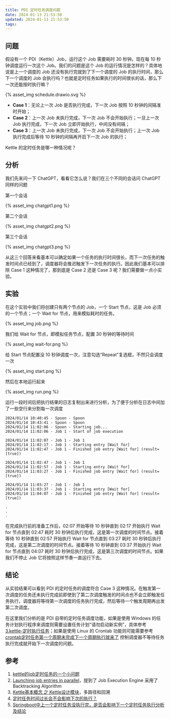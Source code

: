```yaml
---
title: PDI 定时任务调度问题
date: 2024-01-13 21:53:50
updated: 2024-01-13 21:53:50
tags:
---
```


## 问题

假设有一个 PDI（Kettle）Job，运行这个 Job 需要耗时 30 秒钟。现在每 10 秒钟调度运行一次这个 Job。我们的问题是这个 Job 的运行情况是怎样的？具体地说是上一个调度的 Job 还没有执行完就到了下一个调度的 Job 的执行时间，那么下一个调度的 Job 会执行吗？也就是定时任务如果执行的时间很长的话，那么下一次还能按时执行嘛？

{% asset_img schedule.drawio.svg %}

* **Case 1**：无论上一次 Job 是否执行完成，下一次 Job 按照 10 秒钟的间隔准时开始；
* **Case 2**：上一次 Job 未执行完成，下一次 Job 不会开始执行；一旦上一次 Job 执行完成，下一次 Job 立即开始执行，中间没有间隔；
* **Case 3**：上一次 Job 未执行完成，下一次 Job 不会开始执行；上一次 Job 执行完成后等待 10 秒钟的间隔再开启下一次 Job 的执行；

Kettle 的定时任务是哪一种情况呢？

<!-- more -->

## 分析

我们先来问一下 ChatGPT，看看它怎么说？我们在三个不同的会话问 ChatGPT 同样的问题

第一个会话

{% asset_img chatgpt1.png %}

第二个会话

{% asset_img chatgpt2.png %}

第三个会话

{% asset_img chatgpt3.png %}

从这三个回答来看基本可以确定如果一个任务的执行时间很长，而下一次任务的触发时间点已经到了，调度器将会推迟触发下一次任务的执行。因此我们基本可以排除 Case 1 这种情况了，那到底是 Case 2 还是 Case 3 呢？我们需要做一点小实验。

## 实验

在这个实验中我们将创建只有两个节点的 Job，一个 Start 节点，这是 Job 必须的一个节点；一个 Wait for 节点，用来模拟耗时的任务。

{% asset_img job.png %}

我们给 Wait for 节点，即模拟任务节点，配置 30 秒钟的等待时间

{% asset_img wait-for.png %}

给 Start 节点配置没 10 秒钟调度一次，注意勾选“Repeat”复选框，不然只会调度一次

{% asset_img start.png %}

然后在本地运行起来

{% asset_img run.png %}

运行一段时间后把执行结果的日志复制出来进行分析，为了便于分析在日志中间加了一些空行来分割每一次调度

```text
2024/01/14 10:40:45 - Spoon - Spoon
2024/01/14 10:43:41 - Spoon - Spoon
2024/01/14 11:02:06 - Spoon - Starting job...
2024/01/14 11:02:06 - Job 1 - Start of job execution

2024/01/14 11:02:07 - Job 1 - Job 1
2024/01/14 11:02:17 - Job 1 - Starting entry [Wait for]
2024/01/14 11:02:47 - Job 1 - Finished job entry [Wait for] (result=[true])

2024/01/14 11:02:47 - Job 1 - Job 1
2024/01/14 11:02:57 - Job 1 - Starting entry [Wait for]
2024/01/14 11:03:27 - Job 1 - Finished job entry [Wait for] (result=[true])

2024/01/14 11:03:27 - Job 1 - Job 1
2024/01/14 11:03:37 - Job 1 - Starting entry [Wait for]
2024/01/14 11:04:07 - Job 1 - Finished job entry [Wait for] (result=[true])

.
.
.
```

在完成执行前的准备工作后，02:07 开始等待 10 秒钟直到 02:17 开始执行 Wait for 节点直到 02:47 耗时 30 秒钟后执行完成，这是第一次调度的时间节点。接着等待 10 秒钟直到 02:57 开始执行 Wait for 节点直到 03:27 耗时 30 秒钟后执行完成，这是第二次调度的时间节点。接着等待 10 秒钟直到 03:37 开始执行 Wait for 节点直到 04:07 耗时 30 秒钟后执行完成，这是第三次调度的时间节点。如果我们不停止 Job 它将按照这样节奏一直运行下去。

## 结论

从实验结果可以看到 PDI 的定时任务的调度符合 Case 3 这种情况。在触发第一次调度的任务还未执行完成前即使到了第二次调度触发的时间点也不会立即触发任务执行，调度器将等待第一次调度的任务执行完成，然后等待一个触发周期再出发第二次调度。

在这里我们分析的是 PDI 自带的定时任务调度功能，如果是使用 Windows 的任务计划执行程序来调度则需要设置任务计划“请勿启动新实例”，具体参考 [3.kettle-定时执行任务](https://www.cnblogs.com/zdyang/p/11759873.html)；如果是使用 Linux 的 Crontab 功能则可能需要参考 [crontab定时任务第一个周期未完成下一个周期执行就来了](https://www.cnblogs.com/lemon-le/p/8476604.html) 控制调度器不等待任务执行完成就开始下一次调度的问题。

## 参考

1. [kettle的job定时任务的一个小问题](https://cloud.tencent.com/developer/article/1442132)
2. [Launching job entries in parallel](https://pentaho-public.atlassian.net/wiki/spaces/EAI/pages/370049045/Launching+job+entries+in+parallel)，提到了 Job Execution Engine 采用了 Backtracking Algorithm
3. [Kettle基本概念 之 Kettle设计模块](https://www.jianshu.com/p/a02480e2dda1)，多路径和回溯
4. [定时任务时间过长会不会影响下次的执行？](https://zhuanlan.zhihu.com/p/344053917)
5. [Springboot中上一个定时任务没执行完，是否会影响下一个定时任务执行分析及结论](https://blog.csdn.net/wtwcsdn123/article/details/124684997)

